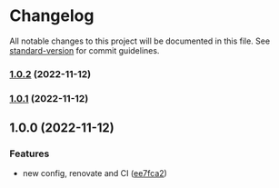 # Changelog

All notable changes to this project will be documented in this file. See [standard-version](https://github.com/conventional-changelog/standard-version) for commit guidelines.

### [1.0.2](https://github.com/powerkernel/prettier-config/compare/v1.0.1...v1.0.2) (2022-11-12)

### [1.0.1](https://github.com/powerkernel/prettier-config/compare/v1.0.0...v1.0.1) (2022-11-12)

## 1.0.0 (2022-11-12)


### Features

* new config, renovate and CI ([ee7fca2](https://github.com/powerkernel/prettier-config/commit/ee7fca2719c830897eae379106591213f1646dc0))

